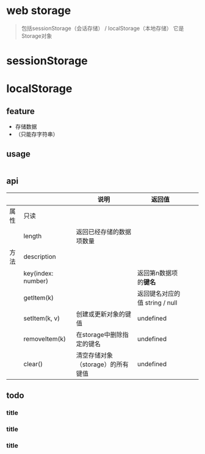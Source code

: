 # web storage
> 包括sessionStorage（会话存储） / localStorage（本地存储）
> 它是Storage对象

# sessionStorage
# localStorage
## feature
- 存储数据
- （只能存字符串）

## usage
```js
```

## api
|||说明|返回值|||
|-|-|-|-|-|-|
|属性|只读|||||
||length|返回已经存储的数据项数量||||
|方法|description|||||
||key(index: number)||返回第n数据项的**键名**|||
||getItem(k)||返回键名对应的值 string / null|||
||setItem(k, v)|创建或更新对象的键值|undefined|||
||removeItem(k)|在storage中删除指定的键名|undefined|||
||clear()|清空存储对象（storage）的所有键值|undefined|||

## todo
### title
### title
### title
